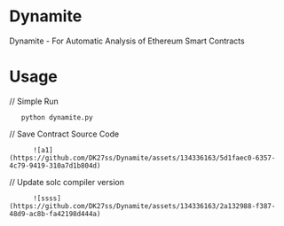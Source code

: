 # Dynamite
Dynamite - For Automatic Analysis of Ethereum Smart Contracts

# Usage
// Simple Run

       python dynamite.py

// Save Contract Source Code

          ![a1](https://github.com/DK27ss/Dynamite/assets/134336163/5d1faec0-6357-4c79-9419-310a7d1b804d)

// Update solc compiler version

          ![ssss](https://github.com/DK27ss/Dynamite/assets/134336163/2a132988-f387-48d9-ac8b-fa42198d444a)



